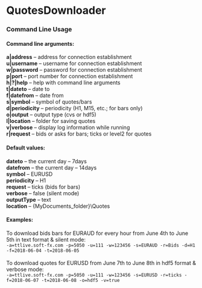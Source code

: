 # QuotesDownloader

### **Command Line Usage**<br />
#### **Command line arguments:**<br />
**a|address** –  address for connection establishment<br />
**u|username**  –  username for connection establishment<br />
**w|password** – password for connection establishment<br />
**p|port** –  port number for connection establishment<br />
**h|?|help** – help with command line arguments<br />
**t|dateto** – date to<br />
**f|datefrom** – date from<br />
**s|symbol** – symbol of quotes/bars<br />
**d|periodicity** – periodicity (H1, M15, etc.; for bars only)<br />
**o|output** – output type (cvs or hdf5)<br />
**l|location** – folder for saving quotes<br />
**v|verbose** – display log information while running<br />
**r|request** – bids or asks for bars; ticks or level2 for quotes<br />
#### **Default values:**<br />
**dateto** – the current day – 7days<br />
**datefrom**  – the current day – 14days<br />
**symbol** – EURUSD<br />
**periodicity** – H1 <br />
**request** – ticks (bids for bars) <br />
**verbose** – false (silent mode)<br />
**outputType** – text<br />
**location** – {MyDocuments_folder}\Quotes<br />
#### **Examples:**<br />
To download bids bars for EURAUD for every hour from June 4th to June 5th in text format & silent mode:<br />
```-a=ttlive.soft-fx.com -p=5050 -u=111 -w=123456 -s=EURAUD -r=Bids -d=H1 -f=2018-06-04 -t=2018-06-05```<br /><br />
To download quotes for EURUSD from June 7th to June 8th in hdf5 format & verbose mode:<br />
```-a=ttlive.soft-fx.com -p=5050 -u=111 -w=123456 -s=EURUSD -r=ticks -f=2018-06-07 -t=2018-06-08 -o=hdf5 -v=true```<br />
